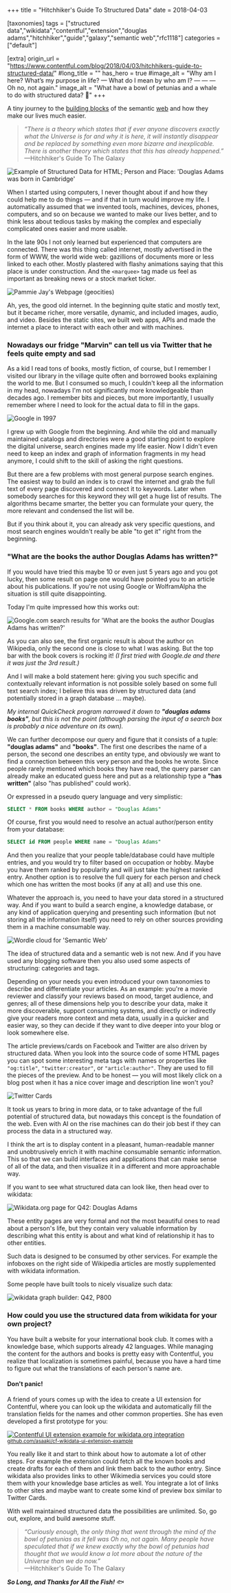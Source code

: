 +++
title = "Hitchhiker's Guide To Structured Data"
date = 2018-04-03

[taxonomies]
tags = ["structured data","wikidata","contentful","extension","douglas adams","hitchhiker","guide","galaxy","semantic web","rfc1118"]
categories = ["default"]

[extra]
origin_url = "https://www.contentful.com/blog/2018/04/03/hitchhikers-guide-to-structured-data/"
#long_title = ""
has_hero = true
#image_alt = "Why am I here? What’s my purpose in life? — What do I mean by who am I? — — — Oh no, not again."
image_alt = "What have a bowl of petunias and a whale to do with structured data? 🤔"
+++

<span class="correction">A tiny journey to the <del data-text="flower pots"></del><ins>building blocks</ins> of the semantic <del data-text="whale"></del><ins>web</ins> and how they make our lives much easier.</span>

<!-- more -->

> _“There is a theory which states that if ever anyone discovers exactly what the Universe is for and why it is here, it will instantly disappear and be replaced by something even more bizarre and inexplicable. There is another theory which states that this has already happened.”_ \
> —Hitchhiker's Guide To The Galaxy

![Example of Structured Data for HTML; Person and Place: 'Douglas Adams was born in Cambridge'](./code-snippet.png)

When I started using computers, I never thought about if and how they could help me to do things — and if that in turn would improve my life. I automatically assumed that we invented tools, machines, devices, phones, computers, and so on because we wanted to make our lives better, and to think less about tedious tasks by making the complex and especially complicated ones easier and more usable.

In the late 90s I not only learned but experienced that computers are connected. There was this thing called internet, mostly advertised in the form of WWW, the world wide web: gazillions of documents more or less linked to each other. Mostly plastered with flashy animations saying that this place is under construction. And the `<marquee>` tag made us feel as important as breaking news or a stock market ticker.

![Pammie Jay's Webpage (geocities)](./pammiejay.png)

Ah, yes, the good old internet. In the beginning quite static and mostly text, but it became richer, more versatile, dynamic, and included images, audio, and video. Besides the static sites, we built web apps, APIs and made the internet a place to interact with each other and with machines.

### Nowadays our fridge "Marvin" can tell us via Twitter that he feels quite empty and sad

As a kid I read tons of books, mostly fiction, of course, but I remember I visited our library in the village quite often and borrowed books explaining the world to me. But I consumed so much, I couldn't keep all the information in my head, nowadays I'm not significantly more knowledgeable than decades ago. I remember bits and pieces, but more importantly, I usually remember where I need to look for the actual data to fill in the gaps.

![Google in 1997](./google-1997.png)

I grew up with Google from the beginning. And while the old and manually maintained catalogs and directories were a good starting point to explore the digital universe, search engines made my life easier. Now I didn't even need to keep an index and graph of information fragments in my head anymore, I could shift to the skill of asking the right questions.

But there are a few problems with most general purpose search engines. The easiest way to build an index is to crawl the internet and grab the full text of every page discovered and connect it to keywords. Later when somebody searches for this keyword they will get a huge list of results. The algorithms became smarter, the better you can formulate your query, the more relevant and condensed the list will be.

But if you think about it, you can already ask very specific questions, and most search engines wouldn't really be able "to get it" right from the beginning.

### "What are the books the author Douglas Adams has written?"

If you would have tried this maybe 10 or even just 5 years ago and you got lucky, then some result on page one would have pointed you to an article about his publications. If you're not using Google or WolframAlpha the situation is still quite disappointing.

Today I'm quite impressed how this works out:

![Google.com search results for 'What are the books the author Douglas Adams has written?'](./douglas-adams-books.jpg)

As you can also see, the first organic result is about the author on Wikipedia, only the second one is close to what I was asking. But the top bar with the book covers is rocking it! _(I first tried with Google.de and there it was just the 3rd result.)_

And I will make a bold statement here: giving you such specific and contextually relevant information is not possible solely based on some full text search index; I believe this was driven by structured data (and potentially stored in a graph database … maybe).

_My internal QuickCheck program narrowed it down to **"douglas adams books"**, but this is not the point (although parsing the input of a search box is probably a nice adventure on its own)._

We can further decompose our query and figure that it consists of a tuple: **"douglas adams"** and **"books"**. The first one describes the name of a person, the second one describes an entity type, and obviously we want to find a connection between this very person and the books he wrote. Since people rarely mentioned which books they have read, the query parser can already make an educated guess here and put as a relationship type a **"has written"** (also "has published" could work).

Or expressed in a pseudo query language and very simplistic:

```sql
SELECT * FROM books WHERE author = "Douglas Adams"
```

Of course, first you would need to resolve an actual author/person entity from your database:

```sql
SELECT id FROM people WHERE name = "Douglas Adams"
```

And then you realize that your people table/database could have multiple entries, and you would try to filter based on occupation or hobby. Maybe you have them ranked by popularity and will just take the highest ranked entry. Another option is to resolve the full query for each person and check which one has written the most books (if any at all) and use this one.

Whatever the approach is, you need to have your data stored in a structured way. And if you want to build a search engine, a knowledge database, or any kind of application querying and presenting such information (but not storing all the information itself) you need to rely on other sources providing them in a machine consumable way.

![Wordle cloud for 'Semantic Web'](./semantic-web-wordle.png)

The idea of structured data and a semantic web is not new. And if you have used any blogging software then you also used some aspects of structuring: categories and tags.

Depending on your needs you even introduced your own taxonomies to describe and differentiate your articles. As an example: you're a movie reviewer and classify your reviews based on mood, target audience, and genres; all of these dimensions help you to describe your data, make it more discoverable, support consuming systems, and directly or indirectly give your readers more context and meta data, usually in a quicker and easier way, so they can decide if they want to dive deeper into your blog or look somewhere else.

The article previews/cards on Facebook and Twitter are also driven by structured data. When you look into the source code of some HTML pages you can spot some interesting meta tags with names or properties like `"og:title"`, `"twitter:creator"`, or `"article:author"`. They are used to fill the pieces of the preview. And to be honest — you will most likely click on a blog post when it has a nice cover image and description line won't you?

![Twitter Cards](./twitter-cards.png)

It took us years to bring in more data, or to take advantage of the full potential of structured data, but nowadays this concept is the foundation of the web. Even with AI on the rise machines can do their job best if they can process the data in a structured way.

I think the art is to display content in a pleasant, human-readable manner and unobtrusively enrich it with machine consumable semantic information. This so that we can build interfaces and applications that can make sense of all of the data, and then visualize it in a different and more approachable way.

If you want to see what structured data can look like, then head over to wikidata:

![Wikidata.org page for Q42: Douglas Adams](./wikidata-q42-douglas-adams.png)

These entity pages are very formal and not the most beautiful ones to read about a person's life, but they contain very valuable information by describing what this entity is about and what kind of relationship it has to other entities.

Such data is designed to be consumed by other services. For example the infoboxes on the right side of Wikipedia articles are mostly supplemented with wikidata information.

Some people have built tools to nicely visualize such data:

![wikidata graph builder: Q42, P800](./wikidata-graph-q42-p800.png)

### How could you use the structured data from wikidata for your own project?

You have built a website for your international book club. It comes with a knowledge base, which supports already 42 languages. While managing the content for the authors and books is pretty easy with Contentful, you realize that localization is sometimes painful, because you have a hard time to figure out what the translations of each person's name are.

#### Don't panic!

A friend of yours comes up with the idea to create a UI extension for Contentful, where you can look up the wikidata and automatically fill the translation fields for the names and other common properties. She has even developed a first prototype for you:

[![Contentful UI extension example for wikidata.org integration](./example-Q42.gif)](https://github.com/asaaki/cf-wikidata-ui-extension-example)
<small>[github.com/asaaki/cf-wikidata-ui-extension-example](https://github.com/asaaki/cf-wikidata-ui-extension-example)</small>

You really like it and start to think about how to automate a lot of other steps. For example the extension could fetch all the known books and create drafts for each of them and link them back to the author entry. Since wikidata also provides links to other Wikimedia services you could store them with your knowledge base articles as well. You integrate a lot of links to other sites and maybe want to create some kind of preview box similar to Twitter Cards.

With well maintained structured data the possibilities are unlimited. So, go out, explore, and build awesome stuff.

> _“Curiously enough, the only thing that went through the mind of the bowl of petunias as it fell was Oh no, not again. Many people have speculated that if we knew exactly why the bowl of petunias had thought that we would know a lot more about the nature of the Universe than we do now.”_ \
> —Hitchhiker's Guide To The Galaxy

_**So Long, and Thanks for All the Fish!**_ 🐟
